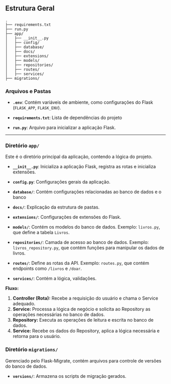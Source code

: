 ## Estrutura Geral
```
.
├── requirements.txt
├── run.py
├── app/
│   ├── __init__.py
│   ├── config/
│   ├── database/
│   ├── docs/
│   ├── extensions/
│   ├── models/
│   ├── repositories/
│   ├── routes/
│   ├── services/
├── migrations/
```

### Arquivos e Pastas

- **`.env`**: Contém variáveis de ambiente, como configurações do Flask (`FLASK_APP`, `FLASK_ENV`).

- **`requirements.txt`**: Lista de dependências do projeto

- **`run.py`**: Arquivo para inicializar a aplicação Flask.

---

### Diretório `app/`

Este é o diretório principal da aplicação, contendo a lógica do projeto.

- **`__init__.py`**: Inicializa a aplicação Flask, registra as rotas e inicializa extensões.

- **`config.py`**: Configurações gerais da aplicação.

- **`database/`**: Contém configurações relacionadas ao banco de dados e o banco

- **`docs/`**: Explicação da estrutura de pastas.

- **`extensions/`**: Configurações de extensões do Flask.

- **`models/`**: Contém os modelos do banco de dados. Exemplo: `livros.py`, que define a tabela `Livros`.

- **`repositories/`**: Camada de acesso ao banco de dados. Exemplo: `livros_repository.py`, que contém funções para manipular os dados de livros.

- **`routes/`**: Define as rotas da API. Exemplo: `routes.py`, que contém endpoints como `/livros` e `/doar`.

- **`services/`**: Contém a lógica, validações.

**Fluxo:**

1. **Controller (Rota):** Recebe a requisição do usuário e chama o Service adequado.
2. **Service:** Processa a lógica de negócio e solicita ao Repository as operações necessárias no banco de dados.
3. **Repository:** Executa as operações de leitura e escrita no banco de dados.
4. **Service:** Recebe os dados do Repository, aplica a lógica necessária e retorna para o usuário.

### Diretório `migrations/`

Gerenciado pelo Flask-Migrate, contém arquivos para controle de versões do banco de dados.

- **`versions/`**: Armazena os scripts de migração gerados.